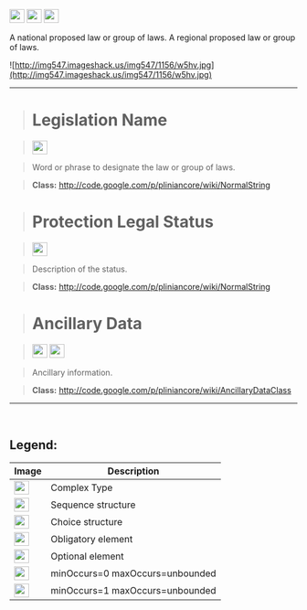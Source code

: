 <img src='http://imageshack.us/a/img16/5397/multipleg.jpg' width='26' height='24' /> <img src='http://img6.imageshack.us/img6/1315/sequencej.jpg' width='26' height='24' />  <img src='http://img198.imageshack.us/img198/6134/unoinfinito.jpg' width='26' height='24' />

A national proposed law or group of laws. A regional proposed law or group of laws.

![http://img547.imageshack.us/img547/1156/w5hv.jpg](http://img547.imageshack.us/img547/1156/w5hv.jpg)




---

> # Legislation Name #

> <img src='http://img52.imageshack.us/img52/2777/elementkw.jpg' width='26' height='24' />

> Word or phrase to designate the law or group of laws.

> <b>Class:</b> http://code.google.com/p/pliniancore/wiki/NormalString

> # Protection Legal Status #

> <img src='http://img585.imageshack.us/img585/4808/optional.jpg' width='26' height='24' />

> Description of the status.

> <b>Class:</b> http://code.google.com/p/pliniancore/wiki/NormalString


> # Ancillary Data #

> <img src='http://imageshack.us/a/img16/5397/multipleg.jpg' width='26' height='24' /> <img src='http://img19.imageshack.us/img19/4356/infinitol.jpg' width='26' height='24' />

> Ancillary information.

> <b>Class:</b> http://code.google.com/p/pliniancore/wiki/AncillaryDataClass


---


<br>
<h2><b>Legend:</b></h2>

<table><thead><th>Image</th><th>Description</th></thead><tbody>
<tr><td><img src='http://imageshack.us/a/img16/5397/multipleg.jpg' width='26' height='24' /></td><td>Complex Type</td></tr>
<tr><td><img src='http://img6.imageshack.us/img6/1315/sequencej.jpg' width='26' height='24' /></td><td>Sequence structure</td></tr>
<tr><td><img src='http://img266.imageshack.us/img266/2791/choice.jpg' width='26' height='24' /></td><td>Choice structure</td></tr>
<tr><td><img src='http://img52.imageshack.us/img52/2777/elementkw.jpg' width='26' height='24' /></td><td>Obligatory element</td></tr>
<tr><td><img src='http://img585.imageshack.us/img585/4808/optional.jpg' width='26' height='24' /></td><td>Optional element</td></tr>
<tr><td><img src='http://img19.imageshack.us/img19/4356/infinitol.jpg' width='26' height='24' /></td><td>minOccurs=0 maxOccurs=unbounded</td></tr>
<tr><td><img src='http://img198.imageshack.us/img198/6134/unoinfinito.jpg' width='26' height='24' /></td><td>minOccurs=1 maxOccurs=unbounded</td></tr>